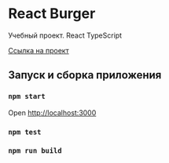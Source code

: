# React Burger

Учебный проект. React TypeScript


[Ссылка на проект](https://mechanicell.github.io/react-burger/)


## Запуск и сборка приложения

### `npm start`

Open [http://localhost:3000](http://localhost:3000) 

### `npm test`

### `npm run build`


